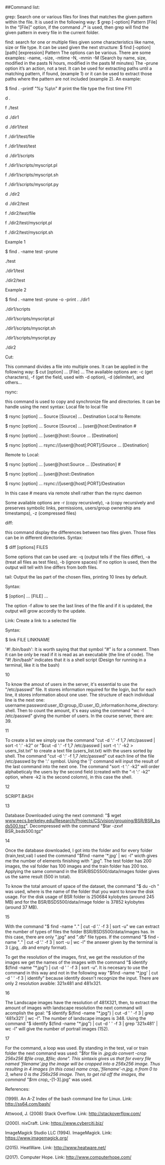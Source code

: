 ##Command list:
 
grep: Search one or various files for lines that matches the given pattern within the file. It is used in the following way:
$ grep [-option] Pattern [File]
In the “[File]” option, if the command ./* is used, then grep will find the given pattern in every file in the current folder.
 
find: search for one or multiple files given some characteristics like name, size or file type. It can be used given the next structure:
$ find [-option] [path] [expression] Pattern
The options can be various. There are some examples: -name, -size, -mtime -N, -mmin -M (Search by name, size, modified in the pasts N hours, modified in the pasts M minutes)
The -prune option it’s an action, not a test. It can be used for extracting paths until a matching pattern, if found, (example 1) or it can be used to extract those paths where the pattern are not included (example 2).
An example:

$ find . -printf "%y %p\n"    # print the file type the first time FYI

d .

f ./test

d ./dir1

d ./dir1/test

f ./dir1/test/file

f ./dir1/test/test

d ./dir1/scripts

f ./dir1/scripts/myscript.pl

f ./dir1/scripts/myscript.sh

f ./dir1/scripts/myscript.py

d ./dir2

d ./dir2/test

f ./dir2/test/file

f ./dir2/test/myscript.pl

f ./dir2/test/myscript.sh




Example 1

$ find . -name test -prune

./test

./dir1/test

./dir2/test

 
Example 2

$ find . -name test -prune -o -print
.
./dir1

./dir1/scripts

./dir1/scripts/myscript.pl

./dir1/scripts/myscript.sh

./dir1/scripts/myscript.py

./dir2

 
 
Cut:

 This command divides a file into multiple ones. It can be applied in the following way:
$ cut [option] … [File] …
The available options are: -c (get characters), -f (get the field, used with -d option), -d (delimiter), and others…
 
rsync: 

this command is used to copy and synchronize file and directories. It can be handle using the next syntax:
Local file to local file

$ rsync [option] … Source [Source] … Destination
Local to Remote:

$ rsync [option] … Source [Source] … [user@]host:Destination    #

$ rsync [option] … [user@]host::Source … [Destination]

$ rsync [option] … rsync://[user@]host[:PORT]/Source … [Destination]

Remote to Local:

$ rsync [option] … [user@]host:Source … [Destination]    #

$ rsync [option] … [user@]host::Destination

$ rsync [option] … rsync://[user@]host[:PORT]/Destination

 
In this case # means via remote shell rather than the rsync daemon
 
Some available options are -r (copy recursively), -a (copy recursively and preserves symbolic links, permissions, users/group ownership ans timestamps), -z (compressed files)
 
diff: 

this command display the differences between two files given. Those files can be in different directories.
Syntax:

$ diff [options] FILES

Some options that can be used are: -q (output tells if the files differ), -a (treat all files as test files), -b (ignore spaces)
If no option is used, then the output will tell with line differs from both files.
 
tail: Output the las part of the chosen files, printing 10 lines by default.

Syntax:

$ [option] … [FILE] …

The option -f allow to see the last lines of the file and if it is updated, the output will grow accordly to the update.
 
Link: Create a link to a selected file

Syntax:

$ link FILE LINKNAME
 
'#! /bin/bash': It is worth saying that that symbol “#” is for a comment. Then it can be only be read if it is read as an executable (the line of code). The “#! /bin/bash” indicates that it is a shell script (Design for running in a terminal, like it is the bash)
 
 
10

To know the amout of users in the server, it's essential to use the "/etc/passwd" file. It stores information required for the login, but for each line, it stores information about one user. The structure of each individual line is the next one: username:password:user_ID:group_ID:user_ID_information:home_directory:shell. Then to count the amount, it's easy using the command "wc -l /etc/passwd" giving the number of users. In the course server, there are: 39.

11 

To create a list we simply use the command "cut -d ':' -f 1,7 /etc/passwd | sort -t ':' -k2" or "$cut -d ':' -f 1,7 /etc/passwd | sort -t ':' -k2 > users_list.txt" to create a text file (users_list.txt)  with the users sorted by shell. The command "cut -d ':' -f 1,7 /etc/passwd" cut each line of the file /etc/passwd by the ':' symbol. Using the '|' command will input the result of the last command into the next one. The command "sort -t ':' -k2" will order alphabeticaly the users by the second field (created with the "-t ':' -k2" option, where -k2 is the second colomn), in this case the shell.

12

SCRIPT.BASH

13

Database Downloaded using the next command: "$ wget www.eecs.berkeley.edu/Research/Projects/CS/vision/grouping/BSR/BSR_bsds500.tgz". Decompressed with the command "$tar -zxvf BSR_bsds500.tgz"

14

Once the database downloaded, I got into the folder and for every folder (train,test,val) I used the command "$find -name '*.jpg' | wc -l" wicth gives me the number of elements finishing with ".jpg". The test folder has 200 images, the val folder has 100 images and the train folder has 200 too. Applying the same command in the BSR/BSDS500/data/images folder gives us the same result (500 in total).

To know the total amount of space of the dataset, the command "$ du -ch <folder>" was used, where <folder> is the name of the folder that you want to know the disk usage. For the disk usage of BSR folder is 250684 kylobytes (around 245 MB) and for the BSR/BSDS500/data/image folder is 37852 kylobytes (around 37 MB).

15

With the command "$ find -name "*.*" | cut -d '.' -f 3 | sort -u" we can extract the number of types of files the folder BSR/BSDS500/data/images has. In this case, there are only ".jpg" and ".db" file types. If the command "$ find -name "*.*" | cut -d '.' -f 3 | sort -u | wc -l" the answer given by the terminal is 3 (.jpg, .db and empty format).

To get the resolution of the images, first, we get the resolution of the images we get the names of the images with the command "$ identify $(find -name "*.jpg") | cut -d ' ' -f 3 | sort -u". It is necesary to use the command in this way and not in the following way "$find -name '*.jpg' | cut -d ' ' -f 3 | identify" because identify doesn't recognize the input. There are only 2 resolution avaible: 321x481 and 481x321.

16

The Landscape images have the resolution of 481X321, then, to extract the amount of images with landscape resolution the next command will acomplish the goal: "$ identify $(find -name "*.jpg") | cut -d ' ' -f 3 | grep '481x321' | wc -l". The number of landscape images is 348. Using the command "$ identify $(find -name "*.jpg") | cut -d ' ' -f 3 | grep '321x481' | wc -l" will give the number of portrail images (152).

17

For the command, a loop was used. By standing in the test, val or train folder the next command was used: "$for file in *.jpg;do convert -crop 256x256 $file crop_$file; done". This sintaxis gives us that for every file named 'filename'.jpg the image will be cropped into a 256x256 image. Thus resulting in 4 images (in this case) name crop_'filename'-n.jpg, n from 0 to 3, where 0 is the 256x256 image. Then, to get rid off the images, the command "$rm crop_*-[1-3].jpg" was used.
 
References:

(1999). An A-Z Index of the bash command line for Linux. Link: http://ss64.com/bash/

Attwood, J. (2008) Stack Overflow. Link: http://stackoverflow.com/

(2000). nixCraft. Link: https://www.cyberciti.biz/

ImageMagick Studio LLC (1994). ImageMagick. Link: https://www.imagemagick.org/

(2015). HeatWare. Link: http://www.heatware.net/

(2017). Computer Hope. Link: http://www.computerhope.com/
